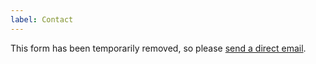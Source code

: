 ```yaml
---
label: Contact
---
```


This form has been temporarily removed, so please [send a direct email](mailto:website@m0ori.com).